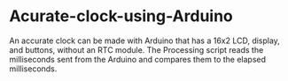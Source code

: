 # Acurate-clock-using-Arduino
An accurate clock can be made with Arduino that has a 16x2 LCD, display, and buttons, without an RTC module. The Processing script reads the milliseconds sent from the Arduino and compares them to the elapsed milliseconds.
